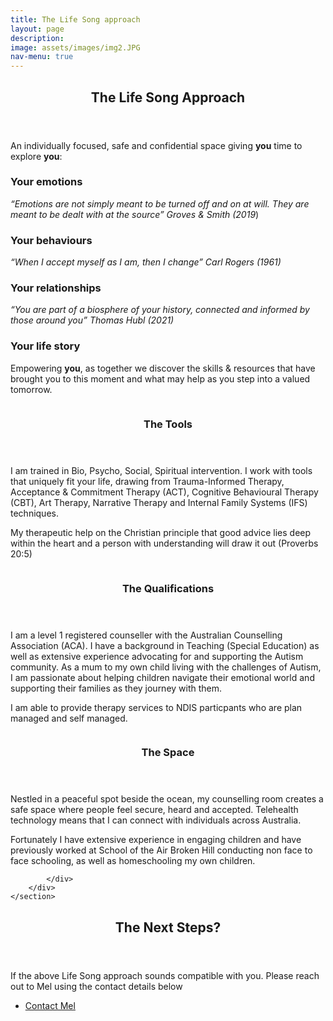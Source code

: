 ```yaml
---
title: The Life Song approach
layout: page
description:
image: assets/images/img2.JPG
nav-menu: true
---
```


<!-- Main -->
<div id="main">

<!-- One -->
<section id="one">
	<div class="inner">
		<header class="major">
			<h2>The Life Song Approach</h2>
		</header>
		<p>An individually focused, safe and confidential space giving <b>you</b> time to explore <b>you</b>:</p>
	<div class="row">
	<div class="3u 10u$(small)"><h3>Your emotions</h3><p><i>“Emotions are not simply meant to be turned off and on at will. They are meant to be dealt with at the source” Groves & Smith (2019</i>)</p></div>
	<div class="3u 10u$(small)"><h3>Your behaviours</h3><p><i>“When I accept myself as I am, then I change” Carl Rogers (1961)</i></p></div>
	<div class="3u 10u$(small)"><h3>Your relationships</h3><p><i>“You are part of a biosphere of your history, connected and informed by those around you” Thomas Hubl (2021)</i></p></div>
	<div class="3u 10u$(small)"><h3>Your life story</h3></div>
	</div>
	<p>Empowering <b>you</b>, as together we discover the skills & resources that have brought you to this moment and what may help as you step into a valued tomorrow.</p>
</div>
</section>

<!-- Two -->
<section id="two" class="spotlights">
	<section>
		<div class="image">
			<img src="{% link assets/images/img8.jpg %}" alt="" data-position="center center" />
		</div>
		<div class="content">
			<div class="inner">
				<header class="major">
					<h3>The Tools</h3>
				</header>
				<p>I am trained in Bio, Psycho, Social, Spiritual intervention. I work with tools that uniquely fit your life, drawing from Trauma-Informed Therapy, Acceptance & Commitment Therapy (ACT), Cognitive Behavioural Therapy (CBT), Art Therapy, Narrative Therapy and Internal Family Systems (IFS) techniques.</p> 
				<p>My therapeutic help on the Christian principle that good advice lies deep within the heart and a person with understanding will draw it out (Proverbs 20:5)</p>
			</div>
		</div>
	</section>
	<section>
		<div class="image">
			<img src="{% link assets/images/mel01.JPG %}" alt="" data-position="top center" />
		</div>
		<div class="content">
			<div class="inner">
				<header class="major">
					<h3>The Qualifications</h3>
				</header>
				<p>I am a level 1 registered counseller with the Australian Counselling Association (ACA). I have a background in Teaching (Special Education) as well as extensive experience advocating for and supporting the Autism community. As a mum to my own child living with the challenges of Autism, I am passionate about helping children navigate their emotional world and supporting their families as they journey with them. </p>
				<p>I am able to provide therapy services to NDIS particpants who are plan managed and self managed.</p>
			</div>
		</div>
	</section>
	<section>
		<div class="image">
			<img src="{% link assets/images/img11.jpg %}" alt="" data-position="25% 25%" />
		</div>
		<div class="content">
			<div class="inner">
				<header class="major">
					<h3>The Space </h3>
				</header>
				<p>Nestled in a peaceful spot beside the ocean, my counselling room creates a safe space where people feel secure, heard and accepted. Telehealth technology means that I can connect with individuals across Australia.</p> 
				<p>Fortunately I have extensive experience in engaging children and have previously worked at School of the Air Broken Hill conducting non face to face schooling, as well as homeschooling my own children.</p>
				
			</div>
		</div>
	</section>
</section>

<!-- Three -->
<section id="three">
	<div class="inner">
		<header class="major">
			<h2>The Next Steps?</h2>
		</header>
		<p>If the above Life Song approach sounds compatible with you. Please reach out to Mel using the contact details below</p>
		<ul class="actions">
			<li><a href="#contact" class="button next scrolly">Contact Mel</a></li>
		</ul>
	</div>
</section>

</div>

